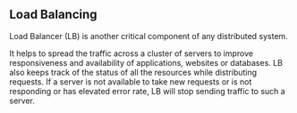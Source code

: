 ## Load Balancing

Load Balancer (LB) is another critical component of any distributed system. 

It helps to spread the traffic across a cluster of servers to improve responsiveness and availability of applications, websites or databases. 
LB also keeps track of the status of all the resources while distributing requests. 
If a server is not available to take new requests or is not responding or has elevated error rate, LB will stop sending traffic to such a server.
